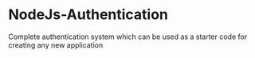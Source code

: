 # NodeJs-Authentication
Complete authentication system which can be used as a starter code for creating any new application
